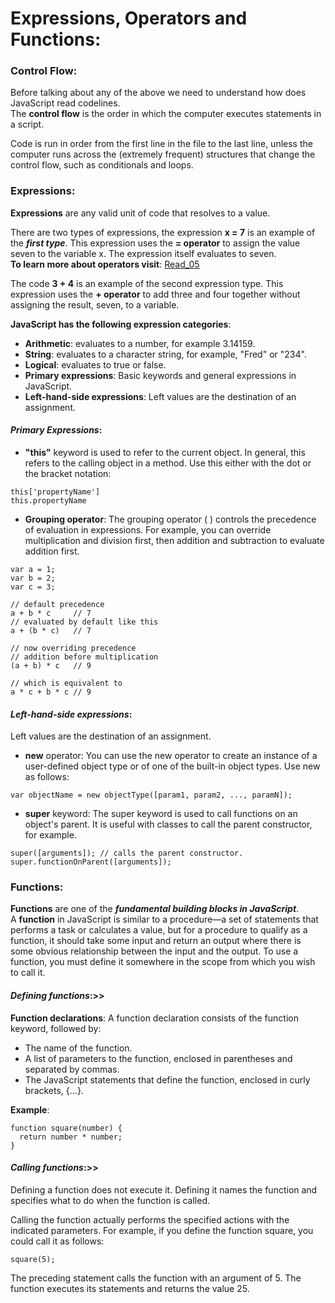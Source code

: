 # Expressions, Operators and Functions:
### Control Flow:

Before talking about any of the above we need to understand how does JavaScript read codelines.<br>
The **control flow** is the order in which the computer executes statements in a script.

Code is run in order from the first line in the file to the last line, unless the computer runs across the (extremely frequent) structures that change the control flow, such as conditionals and loops. 

### Expressions:
**Expressions** are any valid unit of code that resolves to a value.<br>

There are two types of expressions, the expression **x = 7** is an example of the ***first type***. This expression uses the **= operator** to assign the value seven to the variable x. The expression itself evaluates to seven.
<br>
**To learn more about operators visit**: [Read_05](https://mohammadlebzo.github.io/reading-notes/Read_05)

The code **3 + 4** is an example of the second expression type. This expression uses the **+ operator** to add three and four together without assigning the result, seven, to a variable.

**JavaScript has the following expression categories**:

- **Arithmetic**: evaluates to a number, for example 3.14159.
- **String**: evaluates to a character string, for example, "Fred" or "234".
- **Logical**: evaluates to true or false.
- **Primary expressions**: Basic keywords and general expressions in JavaScript.
- **Left-hand-side expressions**: Left values are the destination of an assignment.

#### ***Primary Expressions***:
- **"this"** keyword is used to refer to the current object. In general, this refers to the calling object in a method. Use this either with the dot or the bracket notation:
```
this['propertyName']
this.propertyName

```

- **Grouping operator**:
The grouping operator ( ) controls the precedence of evaluation in expressions. For example, you can override multiplication and division first, then addition and subtraction to evaluate addition first.

```
var a = 1;
var b = 2;
var c = 3;

// default precedence
a + b * c     // 7
// evaluated by default like this
a + (b * c)   // 7

// now overriding precedence
// addition before multiplication
(a + b) * c   // 9

// which is equivalent to
a * c + b * c // 9
```

#### ***Left-hand-side expressions***:
Left values are the destination of an assignment.

- **new** operator:
You can use the new operator to create an instance of a user-defined object type or of one of the built-in object types. Use new as follows:
```
var objectName = new objectType([param1, param2, ..., paramN]);
```

- **super** keyword:
The super keyword is used to call functions on an object's parent. It is useful with classes to call the parent constructor, for example.
```
super([arguments]); // calls the parent constructor.
super.functionOnParent([arguments]);
```

### Functions:
**Functions** are one of the ***fundamental building blocks in JavaScript***.<br> A **function** in JavaScript is similar to a procedure—a set of statements that performs a task or calculates a value, but for a procedure to qualify as a function, it should take some input and return an output where there is some obvious relationship between the input and the output. To use a function, you must define it somewhere in the scope from which you wish to call it.

#### ***Defining functions***:>>

**Function declarations**:
A function declaration consists of the function keyword, followed by:
- The name of the function.
- A list of parameters to the function, enclosed in parentheses and separated by commas.
- The JavaScript statements that define the function, enclosed in curly brackets, {...}.

**Example**:
```
function square(number) {
  return number * number;
}
```

#### ***Calling functions***:>>
Defining a function does not execute it. Defining it names the function and specifies what to do when the function is called.

Calling the function actually performs the specified actions with the indicated parameters. For example, if you define the function square, you could call it as follows:
```
square(5);
```
The preceding statement calls the function with an argument of 5. The function executes its statements and returns the value 25.

